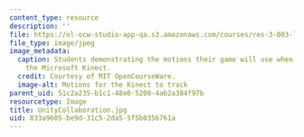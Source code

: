```yaml
---
content_type: resource
description: ''
file: https://ol-ocw-studio-app-qa.s3.amazonaws.com/courses/res-3-003-learn-to-build-your-own-videogame-with-the-unity-game-engine-and-microsoft-kinect-january-iap-2017/833a9605be9d31c52da55f5b0356761a_UnityCollaboration.jpg
file_type: image/jpeg
image_metadata:
  caption: Students demonstrating the motions their game will use when attached to
    the Microsoft Kinect.
  credit: Courtesy of MIT OpenCourseWare.
  image-alt: Motions for the Kinect to track
parent_uid: 51c2a235-b1c1-48e0-5200-4ab2a384f97b
resourcetype: Image
title: UnityCollaboration.jpg
uid: 833a9605-be9d-31c5-2da5-5f5b0356761a
---
```

